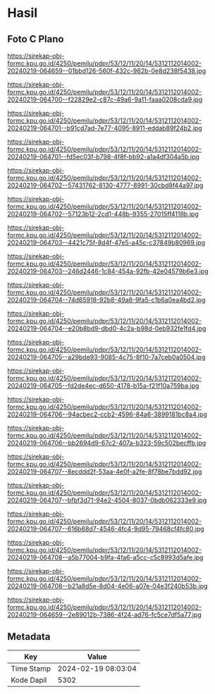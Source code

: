 # Hasil

## Foto C Plano

https://sirekap-obj-formc.kpu.go.id/4250/pemilu/pdpr/53/12/11/20/14/5312112014002-20240219-064659--01bbd126-560f-432c-982b-0e8d238f5438.jpg

https://sirekap-obj-formc.kpu.go.id/4250/pemilu/pdpr/53/12/11/20/14/5312112014002-20240219-064700--f22829e2-c87c-49a6-9a11-faaa0208cda9.jpg

https://sirekap-obj-formc.kpu.go.id/4250/pemilu/pdpr/53/12/11/20/14/5312112014002-20240219-064701--b91cd7ad-7e77-4095-8911-eddab89f24b2.jpg

https://sirekap-obj-formc.kpu.go.id/4250/pemilu/pdpr/53/12/11/20/14/5312112014002-20240219-064701--fd5ec03f-b798-4f8f-bb92-a1a4df304a5b.jpg

https://sirekap-obj-formc.kpu.go.id/4250/pemilu/pdpr/53/12/11/20/14/5312112014002-20240219-064702--57431762-8130-4777-8991-30cbd8f44a97.jpg

https://sirekap-obj-formc.kpu.go.id/4250/pemilu/pdpr/53/12/11/20/14/5312112014002-20240219-064702--57123b12-2cd1-448b-9355-27015ff4118b.jpg

https://sirekap-obj-formc.kpu.go.id/4250/pemilu/pdpr/53/12/11/20/14/5312112014002-20240219-064703--4421c75f-8d4f-47e5-a45c-c37849b80969.jpg

https://sirekap-obj-formc.kpu.go.id/4250/pemilu/pdpr/53/12/11/20/14/5312112014002-20240219-064703--246d2446-1c84-454a-92fb-42e04579b6e3.jpg

https://sirekap-obj-formc.kpu.go.id/4250/pemilu/pdpr/53/12/11/20/14/5312112014002-20240219-064704--74d65918-92b8-49a8-9fa5-c1b6a0ea4bd2.jpg

https://sirekap-obj-formc.kpu.go.id/4250/pemilu/pdpr/53/12/11/20/14/5312112014002-20240219-064704--e20b8bd9-dbd0-4c2a-b98d-0eb932fe1fd4.jpg

https://sirekap-obj-formc.kpu.go.id/4250/pemilu/pdpr/53/12/11/20/14/5312112014002-20240219-064705--a29bde93-9085-4c75-8f10-7a7ceb0a0504.jpg

https://sirekap-obj-formc.kpu.go.id/4250/pemilu/pdpr/53/12/11/20/14/5312112014002-20240219-064705--fd2de4ec-d650-4178-b15a-f21f10a759ba.jpg

https://sirekap-obj-formc.kpu.go.id/4250/pemilu/pdpr/53/12/11/20/14/5312112014002-20240219-064706--94acbec2-ccb2-4596-84a6-3899181bc8a4.jpg

https://sirekap-obj-formc.kpu.go.id/4250/pemilu/pdpr/53/12/11/20/14/5312112014002-20240219-064706--bb2694d9-67c2-407a-b323-59c502becffb.jpg

https://sirekap-obj-formc.kpu.go.id/4250/pemilu/pdpr/53/12/11/20/14/5312112014002-20240219-064707--8ecddd2f-53aa-4e0f-a2fe-8f78be7bdd92.jpg

https://sirekap-obj-formc.kpu.go.id/4250/pemilu/pdpr/53/12/11/20/14/5312112014002-20240219-064707--bfbf3d71-94e2-4504-8037-0bdb062333e9.jpg

https://sirekap-obj-formc.kpu.go.id/4250/pemilu/pdpr/53/12/11/20/14/5312112014002-20240219-064707--616b68d7-4546-4fc4-9d95-79468cf4fc80.jpg

https://sirekap-obj-formc.kpu.go.id/4250/pemilu/pdpr/53/12/11/20/14/5312112014002-20240219-064708--a5b77004-b9fa-4fa6-a5cc-c5c8993d5afe.jpg

https://sirekap-obj-formc.kpu.go.id/4250/pemilu/pdpr/53/12/11/20/14/5312112014002-20240219-064708--b21a8d5e-8d04-4e06-a07e-04e3f240b53b.jpg

https://sirekap-obj-formc.kpu.go.id/4250/pemilu/pdpr/53/12/11/20/14/5312112014002-20240219-064659--2e89012b-7386-4f24-ad76-fc5ce7df5a77.jpg


## Metadata

| Key        | Value               |
| ---------- | ------------------- |
| Time Stamp | 2024-02-19 08:03:04 |
| Kode Dapil | 5302                |



